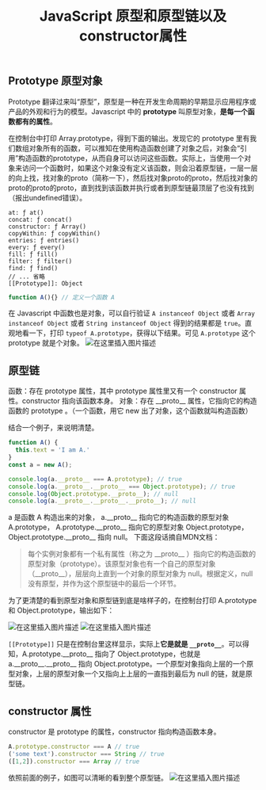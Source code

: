 ﻿---
slug: 20211218
title: JavaScript 原型和原型链以及constructor属性
authors: mcx
tags: [Javascript, 笔记]
---

## Prototype 原型对象
Prototype 翻译过来叫“原型”，原型是一种在开发生命周期的早期显示应用程序或产品的外观和行为的模型。Javascript 中的 **prototype** 叫原型对象，**是每一个函数都有的属性**。

<!--truncate-->

在控制台中打印 Array.prototype，得到下面的输出。发现它的 prototype 里有我们数组对象所有的函数，可以推知在使用构造函数创建了对象之后，对象会“引用”构造函数的prototype，从而自身可以访问这些函数。实际上，当使用一个对象来访问一个函数时，如果这个对象没有定义该函数，则会沿着原型链，一层一层的向上找，找对象的proto（简称一下），然后找对象proto的proto，然后找对象的proto的proto的proto，直到找到该函数并执行或者到原型链最顶层了也没有找到（报出undefined错误）。


```
at: ƒ at()
concat: ƒ concat()
constructor: ƒ Array()
copyWithin: ƒ copyWithin()
entries: ƒ entries()
every: ƒ every()
fill: ƒ fill()
filter: ƒ filter()
find: ƒ find()
// ... 省略
[[Prototype]]: Object
```

```javascript
function A(){} // 定义一个函数 A
```
在 Javascript 中函数也是对象，可以自行验证 `A instanceof Object` 或者 `Array instanceof Object` 或者 `String instanceof Object` 得到的结果都是 `true`。直观地看一下，打印 `typeof A.prototype`，获得以下结果。可见 `A.prototype` 这个 prototype 就是个对象。
![在这里插入图片描述](https://img-blog.csdnimg.cn/8d8a2c62bd3f43ff937258266e0c381f.png)
## 原型链
函数：存在 prototype 属性，其中 prototype 属性里又有一个 constructor 属性。constructor 指向该函数本身。
对象：存在 \_\_proto\_\_ 属性，它指向它的构造函数的 prototype 。（一个函数，用它 new 出了对象，这个函数就叫构造函数）

结合一个例子，来说明清楚。
```javascript
function A() {
  this.text = 'I am A.'
}
const a = new A();

console.log(a.__proto__ === A.prototype); // true
console.log(a.__proto__.__proto__ === Object.prototype); // true
console.log(Object.prototype.__proto__); // null
console.log(a.__proto__.__proto__.__proto__); // null
```
a 是函数 A 构造出来的对象， a.__proto\_\_ 指向它的构造函数的原型对象 A.prototype， A.prototype.__proto\_\_ 指向它的原型对象 Object.prototype，Object.prototype.\_\_proto\_\_ 指向 null。
下面这段话摘自MDN文档：

> 每个实例对象都有一个私有属性（称之为 \_\_proto__ ）指向它的构造函数的原型对象（prototype）。该原型对象也有一个自己的原型对象（\_\_proto__），层层向上直到一个对象的原型对象为 null。根据定义，null 没有原型，并作为这个原型链中的最后一个环节。

为了更清楚的看到原型对象和原型链到底是啥样子的，在控制台打印 A.prototype 和 Object.prototype，输出如下：

![在这里插入图片描述](https://img-blog.csdnimg.cn/bcb5953c448946138b293e55085a32e2.png?x-oss-process=image/watermark,type_d3F5LXplbmhlaQ,shadow_50,text_Q1NETiBAI1VuZGVmaW5lZA==,size_10,color_FFFFFF,t_70,g_se,x_16) ![在这里插入图片描述](https://img-blog.csdnimg.cn/4a9171e31bec4dd5aa96b70a589a842a.png?x-oss-process=image/watermark,type_d3F5LXplbmhlaQ,shadow_50,text_Q1NETiBAI1VuZGVmaW5lZA==,size_16,color_FFFFFF,t_70,g_se,x_16)

`[[Prototype]]` 只是在控制台里这样显示，实际上**它是就是 `__proto__`**。可以得知，A.prototype.__proto\_\_ 指向了 Object.prototype，也就是 a.__proto\_\_.__proto\_\_ 指向 Object.prototype。一个原型对象指向上层的一个原型对象，上层的原型对象一个又指向上上层的一直指到最后为 null 的链，就是原型链。

## constructor 属性
constructor 是 prototype 的属性，constructor 指向构造函数本身。
```javascript
A.prototype.constructor === A // true
('some text').constructor === String // true
([1,2]).constructor === Array // true
```
依照前面的例子，如图可以清晰的看到整个原型链。
![在这里插入图片描述](https://img-blog.csdnimg.cn/71f2937e839b464fa037e665ba4af8fb.png?x-oss-process=image/watermark,type_d3F5LXplbmhlaQ,shadow_50,text_Q1NETiBAI1VuZGVmaW5lZA==,size_19,color_FFFFFF,t_70,g_se,x_16)

